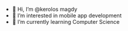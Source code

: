 - 👋 Hi, I’m @kerolos magdy 
- 👀 I’m interested in mobile app development 
- 🌱 I’m currently learning Computer Science


